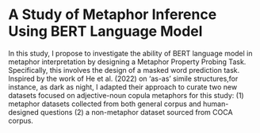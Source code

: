 # A Study of Metaphor Inference Using BERT Language Model

In this study, I propose to investigate the ability of BERT language model in metaphor interpretation by designing a Metaphor Property Probing Task. Specifically, this involves the design of a masked word prediction task. Inspired by the work of He et al. (2022) on ‘as-as’ simile structures,for instance, as dark as night, I adapted their approach to curate two new datasets focused on adjective-noun copula metaphors for this study: 
(1) metaphor datasets collected from both general corpus and human-designed questions
(2) a non-metaphor dataset sourced from COCA corpus.
